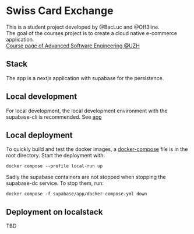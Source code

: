 # Swiss Card Exchange

This is a student project developed by @BacLuc and @Off3line.  
The goal of the courses project is to create a cloud native e-commerce application.  
[Course page of Advanced Software Engineering @UZH](https://www.ifi.uzh.ch/en/seal/teaching/courses/ase.html)

## Stack

The app is a nextjs application with supabase for the persistence.

## Local development

For local development, the local development environment with the supabase-cli is recommended.
See [app](app)

## Local deployment

To quickly build and test the docker images, a [docker-compose](docker-compose.yml) file is in the
root directory.
Start the deployment with:
```shell
docker compose --profile local-run up
```
Sadly the supabase containers are not stopped when stopping the supabase-dc service.
To stop them, run:
```shell
docker compose -f supabase/app/docker-compose.yml down
```

## Deployment on localstack

TBD
